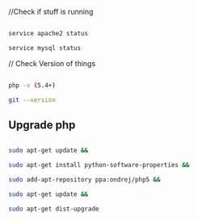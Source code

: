 //Check if stuff is running
```bash

service apache2 status

service mysql status
```

// Check Version of things
```bash

php -v (5.4+)

git --version

```

Upgrade php
---

```bash

sudo apt-get update &&

sudo apt-get install python-software-properties &&

sudo add-apt-repository ppa:ondrej/php5 &&

sudo apt-get update &&

sudo apt-get dist-upgrade

```
